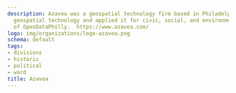```yaml
---
description: Azavea was a geospatial technology firm based in Philadelphia. Azavea developed new 
  geospatial technology and applied it for civic, social, and environmentl impact. The firm was the original developer
  of OpenDataPhilly.  https://www.azavea.com/
logo: img/organizations/logo-azavea.png
schema: default
tags:
- divisions
- historic
- political
- ward
title: Azavea
---
```

